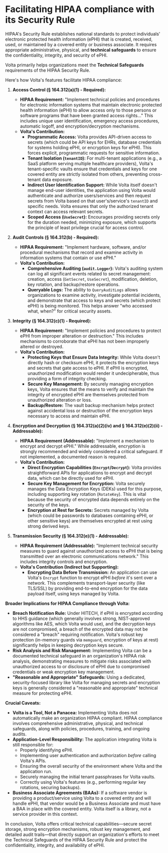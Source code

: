 # Facilitating HIPAA compliance with its Security Rule

HIPAA's Security Rule establishes national standards to protect individuals' electronic protected health information (ePHI) that is created, received, used, or maintained by a covered entity or business associate. It requires appropriate administrative, physical, and **technical safeguards** to ensure the confidentiality, integrity, and security of ePHI.

Volta primarily helps organizations meet the **Technical Safeguards** requirements of the HIPAA Security Rule.

Here's how Volta's features facilitate HIPAA compliance:

1.  **Access Control (§ 164.312(a)(1) - Required):**
    *   **HIPAA Requirement:** "Implement technical policies and procedures for electronic information systems that maintain electronic protected health information (ePHI) to allow access only to those persons or software programs that have been granted access rights..." This includes unique user identification, emergency access procedures, automatic logoff, and encryption/decryption mechanisms.
    *   **Volta's Contribution:**
        *   **Programmatic Access:** Volta provides API-driven access to secrets (which could be API keys for EHRs, database credentials for systems holding ePHI, or encryption keys for ePHI). This forces explicit, programmatic requests for sensitive information.
        *   **Tenant Isolation (`tenantID`):** For multi-tenant applications (e.g., a SaaS platform serving multiple healthcare providers), Volta's tenant-specific vaults ensure that credentials and keys for one covered entity are strictly isolated from others, preventing cross-tenant data exposure.
        *   **Indirect User Identification Support:** While Volta itself doesn't manage end-user identities, the application using Volta would authenticate and authorize users/services and then request secrets from Volta based on that user's/service's `tenantID` and specific needs. Volta ensures that only the authorized tenant context can access relevant secrets.
        *   **Scoped Access (`UseSecret`):** Encourages providing secrets only for the duration needed, minimizing exposure, which supports the principle of least privilege crucial for access control.

2.  **Audit Controls (§ 164.312(b) - Required):**
    *   **HIPAA Requirement:** "Implement hardware, software, and/or procedural mechanisms that record and examine activity in information systems that contain or use ePHI."
    *   **Volta's Contribution:**
        *   **Comprehensive Auditing (`audit.Logger`):** Volta's auditing system can log all significant events related to secret management: creation, access (`GetSecret`, `UseSecret`), modification, deletion, key rotation, and backup/restore operations.
        *   **Queryable Logs:** The ability to `QueryAuditLogs` allows organizations to examine activity, investigate potential incidents, and demonstrate that access to keys and secrets (which protect ePHI) is being monitored. This helps answer "who accessed what, when?" for critical security assets.

3.  **Integrity (§ 164.312(c)(1) - Required):**
    *   **HIPAA Requirement:** "Implement policies and procedures to protect ePHI from improper alteration or destruction." This includes mechanisms to corroborate that ePHI has not been improperly altered or destroyed.
    *   **Volta's Contribution:**
        *   **Protecting Keys that Ensure Data Integrity:** While Volta doesn't directly hash or checksum ePHI, it protects the encryption keys and secrets that gate access to ePHI. If ePHI is encrypted, unauthorized modification would render it undecipherable, thus providing a form of integrity checking.
        *   **Secure Key Management:** By securely managing encryption keys, Volta ensures that the means to verify and maintain the integrity of encrypted ePHI are themselves protected from unauthorized alteration or loss.
        *   **Backup/Restore:** The vault backup mechanism helps protect against accidental loss or destruction of the encryption keys necessary to access and maintain ePHI.

4.  **Encryption and Decryption (§ 164.312(a)(2)(iv) and § 164.312(e)(2)(ii) - Addressable):**
    *   **HIPAA Requirement (Addressable):** "Implement a mechanism to encrypt and decrypt ePHI." While addressable, encryption is strongly recommended and widely considered a critical safeguard. If not implemented, a documented reason is required.
    *   **Volta's Contribution:**
        *   **Direct Encryption Capabilities (`Encrypt`/`Decrypt`):** Volta provides straightforward APIs for applications to encrypt and decrypt data, which can be directly used for ePHI.
        *   **Secure Key Management for Encryption:** Volta securely manages the Data Encryption Keys (DEKs) used for this purpose, including supporting key rotation (`RotateKey`). This is vital because the security of encrypted data depends entirely on the security of the keys.
        *   **Encryption at Rest for Secrets:** Secrets managed by Volta (which could be passwords to databases containing ePHI, or other sensitive keys) are themselves encrypted at rest using strong derived keys.

5.  **Transmission Security (§ 164.312(e)(1) - Addressable):**
    *   **HIPAA Requirement (Addressable):** "Implement technical security measures to guard against unauthorized access to ePHI that is being transmitted over an electronic communications network." This includes integrity controls and encryption.
    *   **Volta's Contribution (Indirect but Supporting):**
        *   **Encrypting Data Before Transmission:** An application can use Volta's `Encrypt` function to encrypt ePHI *before* it's sent over a network. This complements transport-layer security (like TLS/SSL) by providing end-to-end encryption for the data payload itself, using keys managed by Volta.

**Broader Implications for HIPAA Compliance through Volta:**

*   **Breach Notification Rule:** Under HITECH, if ePHI is encrypted according to HHS guidance (which generally involves strong, NIST-approved algorithms like AES, which Volta would use), and the decryption keys are not compromised, a breach of the encrypted data may not be considered a "breach" requiring notification. Volta's robust key protection (in-memory guards via `memguard`, encryption of keys at rest) significantly helps in keeping decryption keys secure.
*   **Risk Analysis and Risk Management:** Implementing Volta can be a documented technical safeguard in an organization's HIPAA risk analysis, demonstrating measures to mitigate risks associated with unauthorized access to or disclosure of ePHI due to compromised credentials or weak encryption key management.
*   **"Reasonable and Appropriate" Safeguards:** Using a dedicated, security-focused library like Volta for managing secrets and encryption keys is generally considered a "reasonable and appropriate" technical measure for protecting ePHI.

**Crucial Caveats:**

*   **Volta is a Tool, Not a Panacea:** Implementing Volta does not automatically make an organization HIPAA compliant. HIPAA compliance involves comprehensive administrative, physical, and technical safeguards, along with policies, procedures, training, and ongoing audits.
*   **Application-Level Responsibility:** The application integrating Volta is still responsible for:
    *   Properly identifying ePHI.
    *   Implementing user authentication and authorization *before* calling Volta's APIs.
    *   Ensuring the overall security of the environment where Volta and the application run.
    *   Securely managing the initial tenant passphrases for Volta vaults.
    *   Correctly using Volta's features (e.g., performing regular key rotations, securing backups).
*   **Business Associate Agreements (BAAs):** If a software vendor is providing a product/service using Volta to a covered entity and will handle ePHI, that vendor would be a Business Associate and must have a BAA in place with the covered entity. Volta itself is a library, not a service provider in this context.

In conclusion, Volta offers critical technical capabilities—secure secret storage, strong encryption mechanisms, robust key management, and detailed audit trails—that directly support an organization's efforts to meet the Technical Safeguards of the HIPAA Security Rule and protect the confidentiality, integrity, and availability of ePHI.